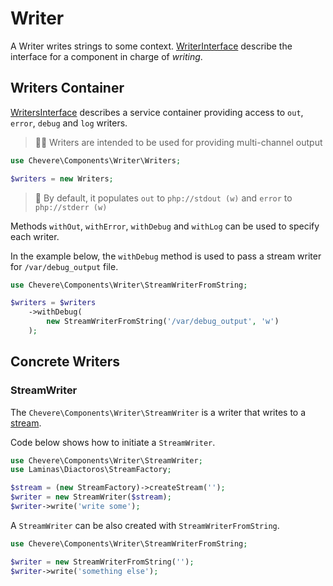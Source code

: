 # Writer

A Writer writes strings to some context. [WriterInterface](../reference/Chevere/Interfaces/Writer/WriterInterface.md) describe the interface for a component in charge of _writing_.

## Writers Container

[WritersInterface](../reference/Chevere/Interfaces/Writer/WritersInterface.md) describes a service container providing access to `out`, `error`, `debug` and `log` writers.

> 🧔🏾 Writers are intended to be used for providing multi-channel output

```php
use Chevere\Components\Writer\Writers;

$writers = new Writers;
```

> 🧞 By default, it populates `out` to `php://stdout (w)` and `error` to `php://stderr (w)` 

Methods `withOut`, `withError`, `withDebug` and `withLog` can be used to specify each writer.

In the example below, the `withDebug` method is used to pass a stream writer for `/var/debug_output` file.

```php
use Chevere\Components\Writer\StreamWriterFromString;

$writers = $writers
    ->withDebug(
        new StreamWriterFromString('/var/debug_output', 'w')
    );
```

## Concrete Writers

### StreamWriter

The `Chevere\Components\Writer\StreamWriter` is a writer that writes to a [stream](https://www.php.net/manual/en/intro.stream.php).

Code below shows how to initiate a `StreamWriter`.

```php
use Chevere\Components\Writer\StreamWriter;
use Laminas\Diactoros\StreamFactory;

$stream = (new StreamFactory)->createStream('');
$writer = new StreamWriter($stream);
$writer->write('write some');
```

A `StreamWriter` can be also created with `StreamWriterFromString`.


```php
use Chevere\Components\Writer\StreamWriterFromString;

$writer = new StreamWriterFromString('');
$writer->write('something else');
```

